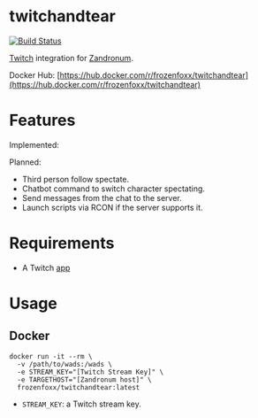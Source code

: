 # twitchandtear

[![Build Status](https://cloud.drone.io/api/badges/frozenfoxx/twitchandtear/status.svg?ref=refs/heads/main)](https://cloud.drone.io/frozenfoxx/twitchandtear)

[Twitch](https://twitch.tv/) integration for [Zandronum](https://zandronum.com/).

Docker Hub: [https://hub.docker.com/r/frozenfoxx/twitchandtear](https://hub.docker.com/r/frozenfoxx/twitchandtear)

# Features

Implemented:


Planned:
* Third person follow spectate.
* Chatbot command to switch character spectating.
* Send messages from the chat to the server.
* Launch scripts via RCON if the server supports it.

# Requirements

* A Twitch [app](https://dev.twitch.tv/console/apps/create)

# Usage

## Docker

```
docker run -it --rm \
  -v /path/to/wads:/wads \
  -e STREAM_KEY="[Twitch Stream Key]" \
  -e TARGETHOST="[Zandronum host]" \
  frozenfoxx/twitchandtear:latest
```

* `STREAM_KEY`: a Twitch stream key.